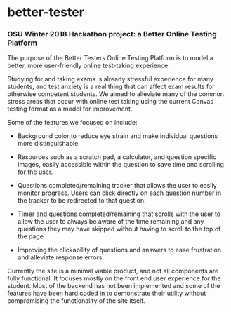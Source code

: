 # better-tester
### OSU Winter 2018 Hackathon project: a Better Online Testing Platform

The purpose of the Better Testers Online Testing Platform is to model a better, more user-friendly online test-taking experience.

Studying for and taking exams is already stressful experience for many students, and test anxiety is a real thing that can affect exam results for otherwise competent students. We aimed to alleviate many of the common stress areas that occur with online test taking using the current Canvas testing format as a model for improvement.

Some of the features we focused on include:

- Background color to reduce eye strain and make individual questions more distinguishable.

- Resources such as a scratch pad, a calculator, and question specific images, easily accessible within the question to save time and scrolling for the user.

- Questions completed/remaining tracker that allows the user to easily monitor progress. Users can click directly on each question number in the tracker to be redirected to that question.

- Timer and questions completed/remaining that scrolls with the user to allow the user to always be aware of the time remaining and any questions they may have skipped without having to scroll to the top of the page

- Improving the clickability of questions and answers to ease frustration and alleviate response errors. 


Currently the site is a minimal viable product, and not all components are fully functional. It focuses mostly on the front end user experience for the student. Most of the backend has not been implemented and some of the features have been hard coded in to demonstrate their utility without compromising the functionality of the site itself. 
